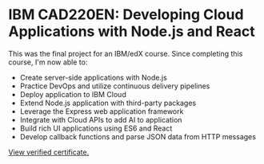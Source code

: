 # IBM CAD220EN: Developing Cloud Applications with Node.js and React

This was the final project for an IBM/edX course. Since completing this course, I'm now able to:

- Create server-side applications with Node.js 
- Practice DevOps and utilize continuous delivery pipelines 
- Deploy application to IBM Cloud  
- Extend Node.js application with third-party packages  
- Leverage the Express web application framework  
- Integrate with Cloud APIs to add AI to application 
- Build rich UI applications using ES6 and React 
- Develop callback functions and parse JSON data from HTTP messages

[View verified certificate.](https://courses.edx.org/certificates/d6b5b2f413f54099ad8208f9abc9d773)
